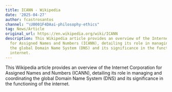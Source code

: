 ```yaml
---
title: ICANN - Wikipedia
date: '2025-04-27'
author: fcastrosantos
channel: "\U0001F4DAai-philosophy-ethics"
tag: News/Article
original_url: https://en.wikipedia.org/wiki/ICANN
description: This Wikipedia article provides an overview of the Internet Corporation
  for Assigned Names and Numbers (ICANN), detailing its role in managing and coordinating
  the global Domain Name System (DNS) and its significance in the functioning of the
  internet.
---
```


This Wikipedia article provides an overview of the Internet Corporation for Assigned Names and Numbers (ICANN), detailing its role in managing and coordinating the global Domain Name System (DNS) and its significance in the functioning of the internet.